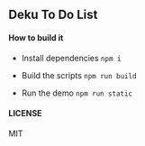 ## Deku To Do List

#### How to build it

* Install dependencies `npm i`

* Build the scripts `npm run build`

* Run the demo `npm run static`


#### LICENSE

MIT
